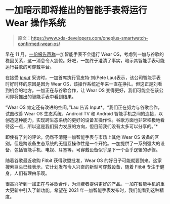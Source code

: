 # 一加暗示即将推出的智能手表将运行 Wear 操作系统

> 原文：<https://www.xda-developers.com/oneplus-smartwatch-confirmed-wear-os/>

早在 11 月，[一份报告声称](https://www.xda-developers.com/oneplus-watch-cyberpunk-2077-edition-report/)一加智能手表不会运行 Wear OS，考虑到一加与谷歌的稳固关系，这一消息令人震惊。好吧，一加终于澄清了事实，暗示其智能手表可能运行谷歌的可穿戴平台。

在接受 *[Input](https://www.inputmag.com/tech/oneplus-ceo-pete-lau-confirms-smartwatch-and-opens-up-on-its-facebook-mistake)* 采访时，一加首席执行官皮特·刘(Pete Lau)表示，该公司智能手表时好时坏的原因是因为 Wear OS，该操作系统近年来一直在挣扎。但这正是刘看到机会的地方。一加正在与谷歌合作，让 Wear OS 变得更好，我们可能会在该公司即将推出的智能手表中看到结果。

“Wear OS 肯定还有改进的空间，”Lau 告诉 Input*。“我们正在努力与谷歌合作，试图改善 Wear OS 生态系统、Android TV 和 Android 智能手机之间的连接，以创造这种能力，实现跨生态系统的更好的设备互操作性。谷歌方面也非常积极地看待这一点，所以这是我们努力发展的方向，但目前我们没有太多可以分享的。”*

即使有了刘的评论，仍然不清楚一加智能手表与市场上其他 Wear OS 设备的区别。但是跨设备生态系统的无缝互操作性是一个开始。一加提供了一系列强大的设备，包括智能手机、电视、耳塞等，可穿戴设备似乎是下一个合乎逻辑的步骤。

随着谷歌最近收购 Fitbit 获得欧盟批准，Wear OS 的好日子可能就要到来。这家搜索巨头已经表示，它计划发布令人兴奋的新型可穿戴设备，随着 Fitbit 专注于健身，人们有理由乐观。

很高兴听到一加正在与谷歌合作，为消费者提供更好的产品。一加在智能手机的重大更新中引入了新功能。希望在 2021 年一加智能手表发布时，我们能看到这种精度。